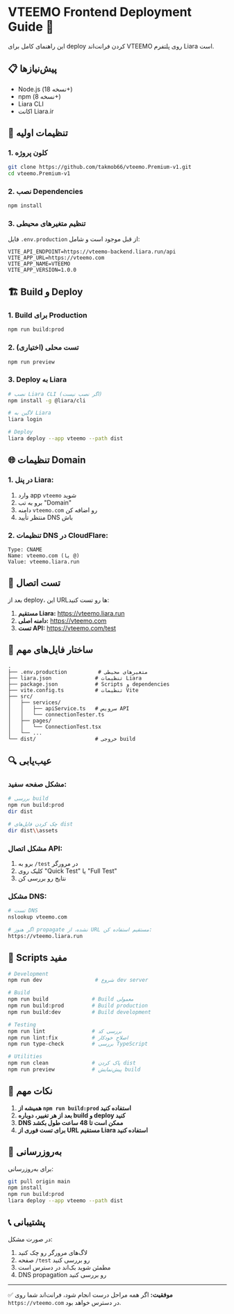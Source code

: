 # VTEEMO Frontend Deployment Guide 🚀

این راهنمای کامل برای deploy کردن فرانت‌اند VTEEMO روی پلتفرم Liara است.

## 📋 پیش‌نیازها

- Node.js (نسخه 18+)
- npm (نسخه 8+)
- Liara CLI
- اکانت Liara.ir

## 🔧 تنظیمات اولیه

### 1. کلون پروژه
```bash
git clone https://github.com/takmob66/vteemo.Premium-v1.git
cd vteemo.Premium-v1
```

### 2. نصب Dependencies
```bash
npm install
```

### 3. تنظیم متغیرهای محیطی
فایل `.env.production` از قبل موجود است و شامل:
```env
VITE_API_ENDPOINT=https://vteemo-backend.liara.run/api
VITE_APP_URL=https://vteemo.com
VITE_APP_NAME=VTEEMO
VITE_APP_VERSION=1.0.0
```

## 🏗️ Build و Deploy

### 1. Build برای Production
```bash
npm run build:prod
```

### 2. تست محلی (اختیاری)
```bash
npm run preview
```

### 3. Deploy به Liara
```bash
# نصب Liara CLI (اگر نصب نیست)
npm install -g @liara/cli

# لاگین به Liara
liara login

# Deploy
liara deploy --app vteemo --path dist
```

## 🌐 تنظیمات Domain

### 1. در پنل Liara:
1. وارد app `vteemo` شوید
2. برو به تب "Domain" 
3. دامنه `vteemo.com` رو اضافه کن
4. منتظر تأیید DNS باش

### 2. تنظیمات DNS در CloudFlare:
```
Type: CNAME
Name: vteemo.com (یا @)
Value: vteemo.liara.run
```

## 🧪 تست اتصال

بعد از deploy، این URLها رو تست کنید:

1. **مستقیم Liara:** https://vteemo.liara.run
2. **دامنه اصلی:** https://vteemo.com  
3. **تست API:** https://vteemo.com/test

## 📁 ساختار فایل‌های مهم

```
.
├── .env.production          # متغیرهای محیطی
├── liara.json              # تنظیمات Liara
├── package.json            # Scripts و dependencies  
├── vite.config.ts          # تنظیمات Vite
├── src/
│   ├── services/
│   │   ├── apiService.ts   # سرویس API
│   │   └── connectionTester.ts
│   ├── pages/
│   │   └── ConnectionTest.tsx
│   └── ...
└── dist/                   # خروجی build
```

## 🔍 عیب‌یابی

### مشکل صفحه سفید:
```bash
# بررسی build
npm run build:prod
dir dist

# چک کردن فایل‌های dist
dir dist\\assets
```

### مشکل اتصال API:
1. برو به `/test` در مرورگر
2. کلیک روی "Quick Test" یا "Full Test"
3. نتایج رو بررسی کن

### مشکل DNS:
```bash
# تست DNS
nslookup vteemo.com

# اگر هنوز propagate نشده، از URL مستقیم استفاده کن:
https://vteemo.liara.run
```

## 📝 Scripts مفید

```bash
# Development
npm run dev                 # شروع dev server

# Build
npm run build              # Build معمولی
npm run build:prod         # Build production
npm run build:dev          # Build development

# Testing
npm run lint               # بررسی کد
npm run lint:fix           # اصلاح خودکار
npm run type-check         # بررسی TypeScript

# Utilities  
npm run clean              # پاک کردن dist
npm run preview            # پیش‌نمایش build
```

## 🚨 نکات مهم

1. **همیشه از `npm run build:prod` استفاده کنید**
2. **بعد از هر تغییر، دوباره build و deploy کنید**
3. **DNS ممکن است تا 48 ساعت طول بکشد**
4. **برای تست فوری از URL مستقیم Liara استفاده کنید**

## 🔄 به‌روزرسانی

برای به‌روزرسانی:
```bash
git pull origin main
npm install
npm run build:prod  
liara deploy --app vteemo --path dist
```

## 📞 پشتیبانی

در صورت مشکل:
1. لاگ‌های مرورگر رو چک کنید
2. صفحه `/test` رو بررسی کنید  
3. مطمئن شوید بک‌اند در دسترس است
4. DNS propagation رو بررسی کنید

---

✅ **موفقیت:** اگر همه مراحل درست انجام شود، فرانت‌اند شما روی `https://vteemo.com` در دسترس خواهد بود.